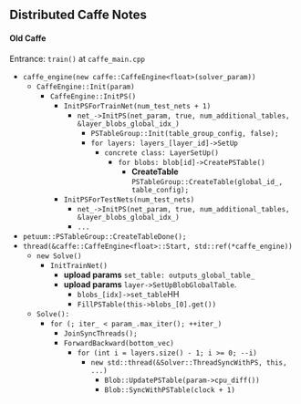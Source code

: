 ## Distributed Caffe Notes

#### Old Caffe
Entrance: `train()` at `caffe_main.cpp`
- `caffe_engine(new caffe::CaffeEngine<float>(solver_param))`
    - `CaffeEngine::Init(param)`
        - `CaffeEngine::InitPS()`
            - `InitPSForTrainNet(num_test_nets + 1)`
                - `net_->InitPS(net_param, true, num_additional_tables, &layer_blobs_global_idx_)`
                    - `PSTableGroup::Init(table_group_config, false);`
                    - `for layers: layers_[layer_id]->SetUp`
                        - `concrete class: LayerSetUp()`
                            - `for blobs: blob[id]->CreatePSTable()`
                                - **CreateTable** `PSTableGroup::CreateTable(global_id_, table_config);` 
            - `InitPSForTestNets(num_test_nets)`
                - `net_->InitPS(net_param, true, num_additional_tables, &layer_blobs_global_idx_)`
                - `...`
- `petuum::PSTableGroup::CreateTableDone();`
- `thread(&caffe::CaffeEngine<float>::Start, std::ref(*caffe_engine))`
    - `new Solve()`
        - `InitTrainNet()`
            - **upload params** `set_table: outputs_global_table_`
            - **upload params** `layer->SetUpBlobGlobalTable`.
                - `blobs_[idx]->set_table`HH
                - `FillPSTable(this->blobs_[0].get())`
    - `Solve():`
        - `for (; iter_ < param_.max_iter(); ++iter_)`
            - `JoinSyncThreads();`
            - `ForwardBackward(bottom_vec)`
                - `for (int i = layers.size() - 1; i >= 0; --i)`
                    - `new std::thread(&Solver::ThreadSyncWithPS, this, ...)`
                        - `Blob::UpdatePSTable(param->cpu_diff())`
                        - `Blob::SyncWithPSTable(clock + 1)`
